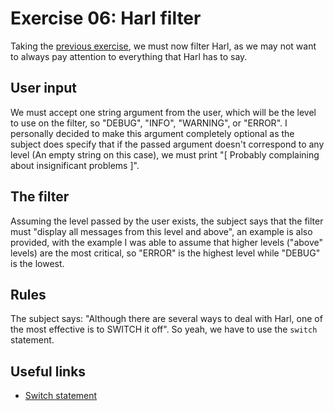 # Exercise 06: Harl filter
Taking the [previous exercise](https://github.com/xDec0de/42CPP/tree/main/module01/ex05), we must now filter Harl, as we may not want to always pay attention to everything that Harl has to say.

## User input
We must accept one string argument from the user, which will be the level to use on the filter, so "DEBUG", "INFO", "WARNING", or "ERROR". I personally decided to make this argument completely optional as the subject does specify that if the passed argument doesn't correspond to any level (An empty string on this case), we must print "[ Probably complaining about insignificant problems ]".

## The filter
Assuming the level passed by the user exists, the subject says that the filter must "display all messages from this level and above", an example is also provided, with the example I was able to assume that higher levels ("above" levels) are the most critical, so "ERROR" is the highest level while "DEBUG" is the lowest.

## Rules
The subject says: "Although there are several ways to deal with Harl, one of the most effective is to SWITCH it off". So yeah, we have to use the `switch` statement.

## Useful links
- [Switch statement](https://www.w3schools.com/cpp/cpp_switch.asp)
